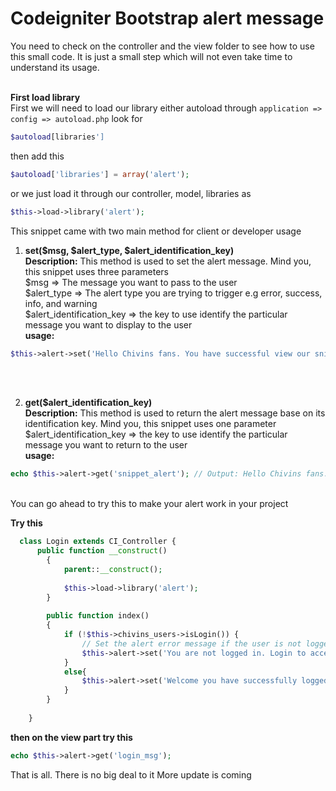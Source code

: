# Codeigniter Bootstrap alert message
You need to check on the controller and the view folder to see how to use this small code. It is just a small step which will not even take time to understand its usage.<br /><br />

**First load library**<br />
First we will need to load our library either autoload through `application => config => autoload.php` look for <br />
```php 
$autoload[libraries'] 
``` 
then add this 
```php
$autoload['libraries'] = array('alert'); 
``` 
or we just load it through our controller, model, libraries as 
```php 
$this->load->library('alert'); 
```
This snippet came with two main method for client or developer usage<br />
1. **set($msg, $alert_type, $alert_identification_key)** <br />
**Description:**
This method is used to set the alert message. Mind you, this snippet uses three parameters<br />
$msg 				=> The message you want to pass to the user<br />
$alert_type 			=> The alert type you are trying to trigger e.g error, success, info, and warning<br />
$alert_identification_key	=> the key to use identify the particular message you want to display to the user<br />**usage:**
```php
$this->alert->set('Hello Chivins fans. You have successful view our snippet', 'success', 'snippet_alert');
```
<br />
<br />

2. **get($alert_identification_key)** <br />
**Description:**
This method is used to return the alert message base on its identification key. Mind you, this snippet uses one parameter<br />
$alert_identification_key	=> the key to use identify the particular message you want to return to the user<br />
**usage:**
```php
echo $this->alert->get('snippet_alert'); // Output: Hello Chivins fans. You have successful view our snippet
```
<br />
You can go ahead to try this to make your alert work in your project

**Try this**

```php
  class Login extends CI_Controller {
	  public function __construct()
		{
			parent::__construct();
			
			$this->load->library('alert');
		}
	
		public function index()
		{
			if (!$this->chivins_users->isLogin()) {
				// Set the alert error message if the user is not logged in
				$this->alert->set('You are not logged in. Login to access this page', 'error', 'login_msg');
			}
			else{
				$this->alert->set('Welcome you have successfully logged in to your account', 'success', 'login_msg');
			}
		}
	
	}
```

**then on the view part try this**

```php
echo $this->alert->get('login_msg');
```
That is all. There is no big deal to it
More update is coming
